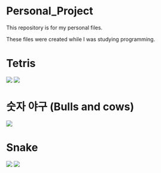 # Personal_Project

This repository is for my personal files.

These files were created while I was studying programming. 

# Tetris

<img src= "https://user-images.githubusercontent.com/36218264/41274985-6004c050-6e5a-11e8-8bde-9a43bf899d08.PNG">
<img src = "https://user-images.githubusercontent.com/36218264/41274989-62339b44-6e5a-11e8-9bb7-92ca829b91ac.PNG">

# 숫자 야구 (Bulls and cows)

<img src = "https://user-images.githubusercontent.com/36218264/41327963-92013b5a-6f00-11e8-8ab1-ac8e765b54f7.PNG">

# Snake

<img src = "https://user-images.githubusercontent.com/36218264/41275190-0df6ab38-6e5b-11e8-97bb-f6d6eba19d87.PNG">
<img src = "https://user-images.githubusercontent.com/36218264/41275195-103ec696-6e5b-11e8-89cb-6f53d48ae208.PNG">

